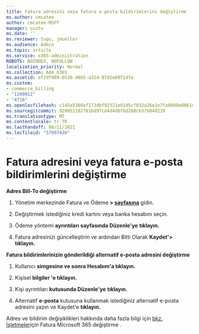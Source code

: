 ```yaml
---
title: Fatura adresini veya fatura e-posta bildirimlerini değiştirme
ms.author: cmcatee
author: cmcatee-MSFT
manager: scotv
ms.date: ''
ms.reviewer: tugu, jmueller
ms.audience: Admin
ms.topic: article
ms.service: o365-administration
ROBOTS: NOINDEX, NOFOLLOW
localization_priority: Normal
ms.collection: Adm_O365
ms.assetid: ef2df989-8539-48b5-a324-97d2e09f14fe
ms.custom:
- commerce_billing
- "1200012"
- "4716"
ms.openlocfilehash: c145a5366ef173dbf82521e91d5cf032a26e2e7fa09d8e0061ec03887a2a3124
ms.sourcegitcommit: 920051182781bd97ce4d4d6fbd268cb37b84d239
ms.translationtype: MT
ms.contentlocale: tr-TR
ms.lasthandoff: 08/11/2021
ms.locfileid: "57897436"
---
```

# <a name="change-billing-address-or-billing-email-notifications"></a>Fatura adresini veya fatura e-posta bildirimlerini değiştirme

**Adres Bill-To değiştirme**

1. Yönetim merkezinde Fatura ve Ödeme **> [sayfasına](https://go.microsoft.com/fwlink/p/?linkid=2018806)** gidin.

2. Değiştirmek istediğiniz kredi kartını veya banka hesabını seçin.

3. Ödeme yöntemi **ayrıntıları sayfasında Düzenle'ye** **tıklayın.**

4. Fatura adresinizi güncelleştirin ve ardından Bitti Olarak **Kaydet'> tıklayın.**

**Fatura bildirimlerinizin gönderildiği alternatif e-posta adresini değiştirme** 

1. Kullanıcı **simgesine ve sonra** **Hesabım'a tıklayın.**

2. Kişisel **bilgiler 'e tıklayın.**

3. Kişi ayrıntıları **kutusunda Düzenle'ye** **tıklayın.**

4. Alternatif **e-posta** kutusuna kullanmak istediğiniz alternatif e-posta adresini yazın ve Kaydet'e **tıklayın.**

Adres ve bildirim değişiklikleri hakkında daha fazla bilgi için [bkz. İşletmeler](https://docs.microsoft.com/microsoft-365/commerce/billing-and-payments/change-your-billing-addresses)için Fatura Microsoft 365 değiştirme .
